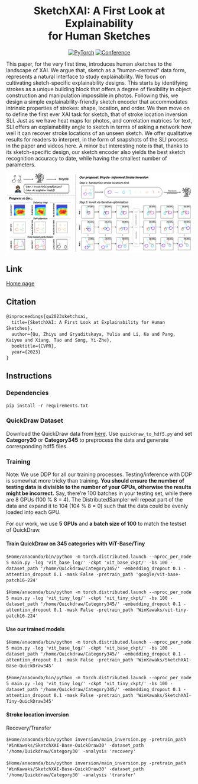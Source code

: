 <div align="center">
  
# SketchXAI: A First Look at Explainability <br> for Human Sketches

<a href="https://pytorch.org/get-started/locally/"><img alt="PyTorch" src="https://img.shields.io/badge/PyTorch-ee4c2c?logo=pytorch&logoColor=white"></a>
[![Conference](http://img.shields.io/badge/CVPR-2023-6790AC.svg)](https://cvpr.thecvf.com/)

</div>

This paper, for the very first time, introduces human sketches to the landscape of XAI. We argue that, sketch as a "human-centred" data form, represents a natural interface to study explainability. We focus on cultivating sketch-specific explainability designs. This starts by identifying strokes as a unique building block that offers a degree of flexibility in object construction and manipulation impossible in photos. Following this, we design a simple explainability-friendly sketch encoder that accommodates intrinsic properties of strokes: shape, location, and order. We then move on to define the first ever XAI task for sketch, that of stroke location inversion SLI. Just as we have heat maps for photos, and correlation matrices for text, SLI offers an explainability angle to sketch in terms of asking a network how well it can recover stroke locations of an unseen sketch. We offer qualitative results for readers to interpret, in the form of snapshots of the SLI process in the paper and videos here. A minor but interesting note is that, thanks to its sketch-specific design, our sketch encoder also yields the best sketch recognition accuracy to date, while having the smallest number of parameters.

![overview](figure/overview.png)

## Link

[Home page](https://sketchxai.github.io/)


## Citation

```
@inproceedings{qu2023sketchxai,
  title={SketchXAI: A First Look at Explainability for Human Sketches},
  author={Qu, Zhiyu and Gryaditskaya, Yulia and Li, Ke and Pang, Kaiyue and Xiang, Tao and Song, Yi-Zhe},
  booktitle={CVPR},
  year={2023}
}
```


## Instructions


### Dependencies

```
pip install -r requirements.txt
```

### QuickDraw Dataset

Download the QuickDraw data from [here](https://github.com/tensorflow/magenta/tree/master/magenta/models/sketch_rnn#datasets). Use ```quickdraw_to_hdf5.py``` and set **Category30** or **Category345** to preprocess the data and generate corresponding hdf5 files.

### Training

Note: We use DDP for all our training processes. Testing/inference with DDP is somewhat more tricky than training. **You should ensure the number of testing data is divisible to the number of your GPUs, otherwise the results might be incorrect.**
Say, there’re 100 batches in your testing set, while there are 8 GPUs (100 % 8 = 4). The DistributedSampler will repeat part of the data and expand it to 104 (104 % 8 = 0) such that the data could be evenly loaded into each GPU.

For our work, we use **5 GPUs** and **a batch size of 100** to match the testset of QuickDraw.

#### Train QuickDraw on 345 categories with ViT-Base/Tiny

```
$Home/anaconda/bin/python -m torch.distributed.launch --nproc_per_node 5 main.py -log 'vit_base_log/' -ckpt 'vit_base_ckpt/' -bs 100 -dataset_path '/home/Quickdraw/Category345/' -embedding_dropout 0.1 -attention_dropout 0.1 -mask False -pretrain_path 'google/vit-base-patch16-224'

$Home/anaconda/bin/python -m torch.distributed.launch --nproc_per_node 5 main.py -log 'vit_tiny_log/' -ckpt 'vit_tiny_ckpt/' -bs 100 -dataset_path '/home/Quickdraw/Category345/' -embedding_dropout 0.1 -attention_dropout 0.1 -mask False -pretrain_path 'WinKawaks/vit-tiny-patch16-224'
```

#### Use our trained models

```
$Home/anaconda/bin/python -m torch.distributed.launch --nproc_per_node 5 main.py -log 'vit_base_log/' -ckpt 'vit_base_ckpt/' -bs 100 -dataset_path '/home/Quickdraw/Category345/' -embedding_dropout 0.1 -attention_dropout 0.1 -mask False -pretrain_path 'WinKawaks/SketchXAI-Base-QuickDraw345'

$Home/anaconda/bin/python -m torch.distributed.launch --nproc_per_node 5 main.py -log 'vit_tiny_log/' -ckpt 'vit_tiny_ckpt/' -bs 100 -dataset_path '/home/Quickdraw/Category345/' -embedding_dropout 0.1 -attention_dropout 0.1 -mask False -pretrain_path 'WinKawaks/SketchXAI-Tiny-QuickDraw345'
```

#### Stroke location inversion

Recovery/Transfer

```
$Home/anaconda/bin/python inversion/main_inversion.py -pretrain_path 'WinKawaks/SketchXAI-Base-QuickDraw30' -dataset_path '/home/Quickdraw/Category30' -analysis 'recovery'

$Home/anaconda/bin/python inversion/main_inversion.py -pretrain_path 'WinKawaks/SketchXAI-Base-QuickDraw30' -dataset_path '/home/Quickdraw/Category30' -analysis 'transfer'
```
